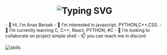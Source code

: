 <div align="center">
    <h1>
        <img src="https://readme-typing-svg.herokuapp.com?font=Jetbrains+mono&size=60&duration=3000&color=800080&center=true&vCenter=true&width=800&lines=Hey..+I'm+SHEL.+ANAS;Welcome+to+my+GitHub!;I'm+a+Software+Engineer;Familiar+with+Cloud+Operations;Aspiring+to+be+a+DevOps+Engineer!;Do+not+judge+me+by+success;Judge+me+by+how+many+times+I+fell;And+got+back+up+again!" alt="Typing SVG"/>
    </h1>
</div>
- 👋 Hi, I’m Anas Bersek
- 👀 I’m interested in javascript, PYTHON,C++,CSS.
- 🌱 I’m currently learning C, C++, React, PYTHON, #C
- 💞️ I’m looking to collaborate on project simple shell
- 📫 you can reach me in discord

<!---
Anasaksbi1/Anasaksbi1 is a ✨ special ✨ repository because its `README.md` (this file) appears on your GitHub profile.
You can click the Preview link to take a look at your changes.
--->
![skills](https://github.com/Anasaksbi1/Anasaksbi1/assets/138696815/f941523a-4035-4eff-9f91-0bf1499c37d7)
